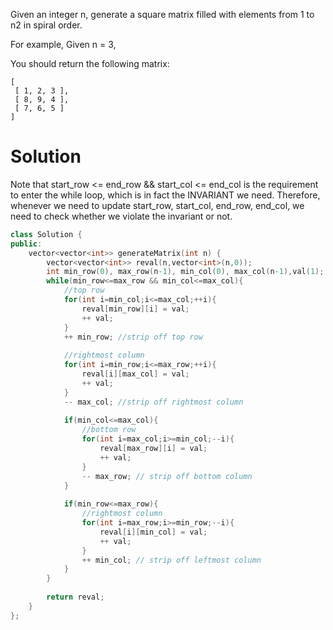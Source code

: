 Given an integer n, generate a square matrix filled with elements from 1 to n2 in spiral order.

For example,
Given n = 3,

You should return the following matrix:

```
[
 [ 1, 2, 3 ],
 [ 8, 9, 4 ],
 [ 7, 6, 5 ]
]
```

# Solution

Note that start_row <= end_row && start_col <= end_col is the requirement to enter the while loop, which is in fact the INVARIANT we need. Therefore, whenever we need to update start_row, start_col, end_row, end_col, we need to check whether we violate the invariant or not.

```cpp
class Solution {
public:
    vector<vector<int>> generateMatrix(int n) {
        vector<vector<int>> reval(n,vector<int>(n,0));
        int min_row(0), max_row(n-1), min_col(0), max_col(n-1),val(1);
        while(min_row<=max_row && min_col<=max_col){
            //top row
            for(int i=min_col;i<=max_col;++i){
                reval[min_row][i] = val;
                ++ val;
            }
            ++ min_row; //strip off top row
            
            //rightmost column
            for(int i=min_row;i<=max_row;++i){
                reval[i][max_col] = val;
                ++ val;
            }
            -- max_col; //strip off rightmost column
            
            if(min_col<=max_col){
                //bottom row
                for(int i=max_col;i>=min_col;--i){
                    reval[max_row][i] = val;
                    ++ val;
                }
                -- max_row; // strip off bottom column
            }
            
            if(min_row<=max_row){
                //rightmost column
                for(int i=max_row;i>=min_row;--i){
                    reval[i][min_col] = val;
                    ++ val;
                }
                ++ min_col; // strip off leftmost column
            }
        }
        
        return reval;
    }
};
```
